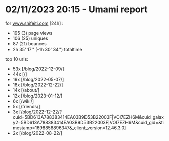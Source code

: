 # 02/11/2023 20:15 - Umami report
for www.shifeiti.com [24h] :

 - 195 (3) page views
 - 106 (25) uniques
 - 87 (21) bounces
 - 2h 35' 17'' (-1h 30' 34'') totaltime


top 10 urls:
 - 53x [/blog/2022-12-09/]
 - 44x [/]
 - 19x [/blog/2022-05-07/]
 - 18x [/blog/2022-12-22/]
 - 14x [/about/]
 - 12x [/blog/2023-01-12/]
 - 6x [/wiki/]
 - 5x [/friends/]
 - 3x [/blog/2022-12-22/?cuid=5BD613A788383414EA03B9D53B22003F|VOI7EZH6M&cuid_galaxy2=5BD613A788383414EA03B9D53B22003F|VOI7EZH6M&cuid_gid=&timestamp=1698858896347&_client_version=12.46.3.0]
 - 2x [/blog/2022-08-22/]


